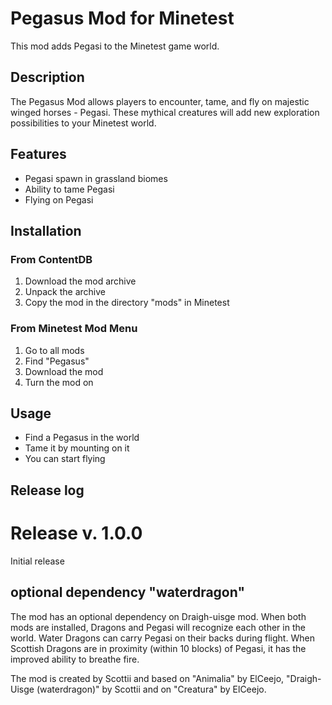 # Pegasus Mod for Minetest

This mod adds Pegasi to the Minetest game world.

## Description

The Pegasus Mod allows players to encounter, tame, and fly on majestic winged horses - Pegasi. These mythical creatures will add new exploration possibilities to your Minetest world.

## Features

- Pegasi spawn in grassland biomes
- Ability to tame Pegasi
- Flying on Pegasi

## Installation

### From ContentDB
1. Download the mod archive
2. Unpack the archive
3. Copy the mod in the directory "mods" in Minetest

### From Minetest Mod Menu
1. Go to all mods
2. Find "Pegasus"
3. Download the mod
4. Turn the mod on

## Usage

- Find a Pegasus in the world
- Tame it by mounting on it
- You can start flying

## Release log

# Release v. 1.0.0 
Initial release

## optional dependency "waterdragon"
The mod has an optional dependency on Draigh-uisge mod. When both mods are installed, Dragons and Pegasi will recognize each other in the world. Water Dragons can carry Pegasi on their backs during flight. When Scottish Dragons are in proximity (within 10 blocks) of Pegasi, it has the improved ability to breathe fire. 

The mod is created by Scottii and based on "Animalia" by ElCeejo, "Draigh-Uisge (waterdragon)" by Scottii and on "Creatura" by ElCeejo.